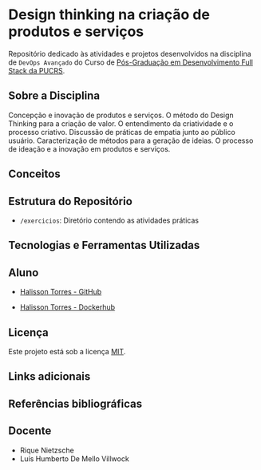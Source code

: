 # Design thinking na criação de produtos e serviços

Repositório dedicado às atividades e projetos desenvolvidos na disciplina de `DevOps Avançado` do Curso de [Pós-Graduação em Desenvolvimento Full Stack da PUCRS](https://online.pucrs.br/pos-graduacao/desenvolvimento-full-stack).

## Sobre a Disciplina

Concepção e inovação de produtos e serviços. O método do Design Thinking
para a criação de valor. O entendimento da criatividade e o processo criativo. Discussão de práticas de empatia junto ao público usuário. Caracterização de métodos para a geração de ideias. O processo de ideação e a inovação em produtos e serviços.


## Conceitos


## Estrutura do Repositório

- `/exercicios`: Diretório contendo as atividades práticas


## Tecnologias e Ferramentas Utilizadas



## Aluno

- [Halisson Torres - GitHub](https://github.com/halissontorres)

- [Halisson Torres - Dockerhub](https://hub.docker.com/repository/docker/halissontorres/pos-graduacao-puc-rs/general)

## Licença

Este projeto está sob a licença [MIT](../LICENSE).

## Links adicionais


## Referências bibliográficas


## Docente

- Rique Nietzsche
- Luís Humberto De Mello Villwock


